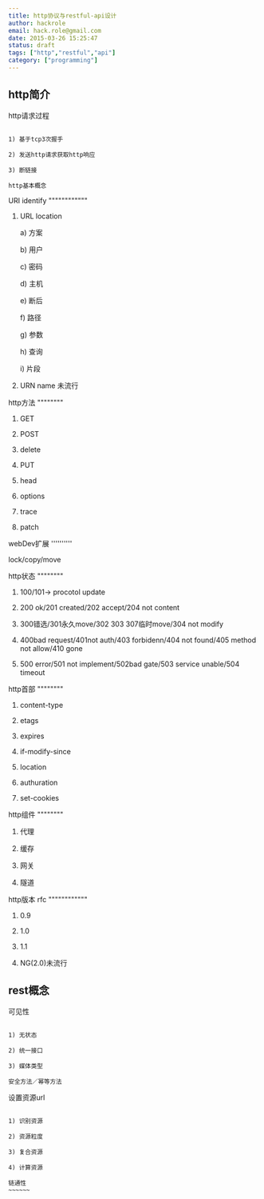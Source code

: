 ```yaml
---
title: http协议与restful-api设计
author: hackrole
email: hack.role@gmail.com
date: 2015-03-26 15:25:47
status: draft
tags: ["http","restful","api"]
category: ["programming"]
---
```




http简介
--------

http请求过程
~~~~~~~~~~~~

1) 基于tcp3次握手

2) 发送http请求获取http响应

3) 断链接

http基本概念
~~~~~~~~~~~~

URI identify
""""""""""""

1) URL location

   a) 方案

   b) 用户

   c) 密码

   d) 主机

   e) 断后

   f) 路径

   g) 参数

   h) 查询

   i) 片段

2) URN name 未流行

http方法
""""""""

1) GET

2) POST

3) delete

4) PUT

5) head

6) options

7) trace

8) patch

webDev扩展
''''''''''

lock/copy/move

http状态
""""""""

1) 100/101-> procotol update

2) 200 ok/201 created/202 accept/204 not content

3) 300错选/301永久move/302 303 307临时move/304 not modify

4) 400bad request/401not auth/403 forbidenn/404 not found/405 method not allow/410 gone

5) 500 error/501 not implement/502bad gate/503 service unable/504 timeout

http首部
""""""""

1) content-type

2) etags

3) expires

4) if-modify-since

5) location

6) authuration

7) set-cookies

http组件
""""""""

1) 代理

2) 缓存

3) 网关

4) 隧道

http版本 rfc
""""""""""""

1) 0.9

2) 1.0

3) 1.1

4) NG(2.0)未流行

rest概念
--------

可见性
~~~~~~

1) 无状态

2) 统一接口

3) 媒体类型

安全方法／幂等方法
~~~~~~~~~~~~~~~~~~

设置资源url
~~~~~~~~~~~

1) 识别资源

2) 资源粒度

3) 复合资源

4) 计算资源

链通性
~~~~~~

